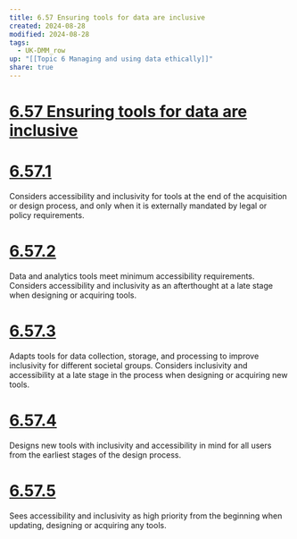 ```yaml
---
title: 6.57 Ensuring tools for data are inclusive
created: 2024-08-28
modified: 2024-08-28
tags:
  - UK-DMM_row
up: "[[Topic 6 Managing and using data ethically]]"
share: true
---
```

# [6.57 Ensuring tools for data are inclusive](6.57%20Ensuring%20tools%20for%20data%20are%20inclusive.md)
# [6.57.1](6.57.1.md)

Considers accessibility and inclusivity for tools at the end of the acquisition or design process, and only when it is externally mandated by legal or policy requirements.

# [6.57.2](6.57.2.md)

Data and analytics tools meet minimum accessibility requirements. Considers accessibility and inclusivity as an afterthought at a late stage when designing or acquiring tools.

# [6.57.3](6.57.3.md)

Adapts tools for data collection, storage, and processing to improve inclusivity for different societal groups. Considers inclusivity and accessibility at a late stage in the process when designing or acquiring new tools.

# [6.57.4](6.57.4.md)

Designs new tools with inclusivity and accessibility in mind for all users from the earliest stages of the design process.

# [6.57.5](6.57.5.md)

Sees accessibility and inclusivity as high priority from the beginning when updating, designing or acquiring any tools.
